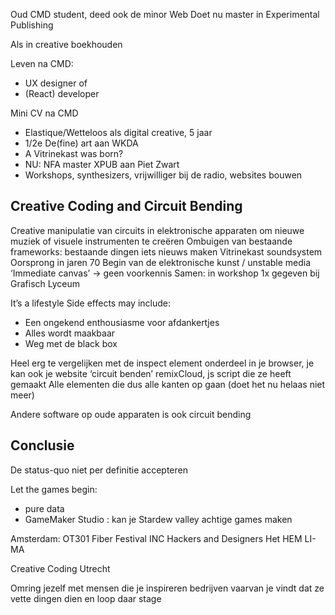 
Oud CMD student, deed ook de minor Web
Doet nu master in Experimental Publishing

Als in creative boekhouden

Leven na CMD:
- UX designer of
- (React) developer

Mini CV na CMD
- Elastique/Wetteloos als digital creative, 5 jaar
- 1/2e De(fine) art aan WKDA
- A Vitrinekast was born?
- NU: NFA master XPUB aan Piet Zwart
- Workshops, synthesizers, vrijwilliger bij de radio, websites bouwen

## Creative Coding and Circuit Bending

Creative manipulatie van circuits in elektronische apparaten om nieuwe muziek of visuele instrumenten te creëren 
Ombuigen van bestaande frameworks: bestaande dingen iets nieuws maken
Vitrinekast soundsystem
Oorsprong in jaren 70
Begin van de elektronische kunst / unstable media
‘Immediate canvas’ -> geen voorkennis
Samen: in workshop
1x gegeven bij Grafisch Lyceum

It’s a lifestyle
Side effects may include:
- Een ongekend enthousiasme voor afdankertjes
- Alles wordt maakbaar
- Weg met de black box

Heel erg te vergelijken met de inspect element onderdeel in je browser, je kan ook je website ‘circuit benden’
remixCloud, js script die ze heeft gemaakt
Alle elementen die dus alle kanten op gaan (doet het nu helaas niet meer)

Andere software op oude apparaten is ook circuit bending 

## Conclusie
De status-quo niet per definitie accepteren

Let the games begin:
- pure data
- GameMaker Studio : kan je Stardew valley achtige games maken

Amsterdam:
OT301
Fiber Festival
INC
Hackers and Designers Het HEM
LI-MA


Creative Coding Utrecht

Omring jezelf met mensen die je inspireren bedrijven vaarvan je vindt dat ze vette dingen dien en loop daar stage
